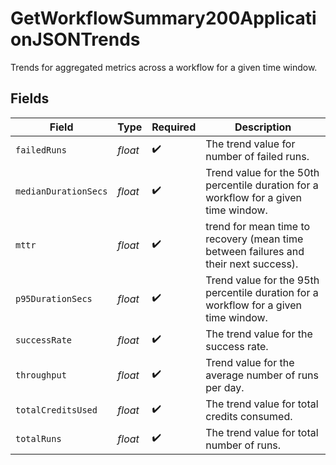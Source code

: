 # GetWorkflowSummary200ApplicationJSONTrends

Trends for aggregated metrics across a workflow for a given time window.


## Fields

| Field                                                                                | Type                                                                                 | Required                                                                             | Description                                                                          |
| ------------------------------------------------------------------------------------ | ------------------------------------------------------------------------------------ | ------------------------------------------------------------------------------------ | ------------------------------------------------------------------------------------ |
| `failedRuns`                                                                         | *float*                                                                              | :heavy_check_mark:                                                                   | The trend value for number of failed runs.                                           |
| `medianDurationSecs`                                                                 | *float*                                                                              | :heavy_check_mark:                                                                   | Trend value for the 50th percentile duration for a workflow for a given time window. |
| `mttr`                                                                               | *float*                                                                              | :heavy_check_mark:                                                                   | trend for mean time to recovery (mean time between failures and their next success). |
| `p95DurationSecs`                                                                    | *float*                                                                              | :heavy_check_mark:                                                                   | Trend value for the 95th percentile duration for a workflow for a given time window. |
| `successRate`                                                                        | *float*                                                                              | :heavy_check_mark:                                                                   | The trend value for the success rate.                                                |
| `throughput`                                                                         | *float*                                                                              | :heavy_check_mark:                                                                   | Trend value for the average number of runs per day.                                  |
| `totalCreditsUsed`                                                                   | *float*                                                                              | :heavy_check_mark:                                                                   | The trend value for total credits consumed.                                          |
| `totalRuns`                                                                          | *float*                                                                              | :heavy_check_mark:                                                                   | The trend value for total number of runs.                                            |
